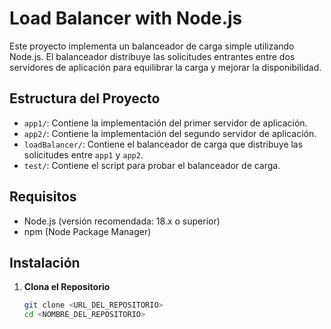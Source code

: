 # Load Balancer with Node.js

Este proyecto implementa un balanceador de carga simple utilizando Node.js. El balanceador distribuye las solicitudes entrantes entre dos servidores de aplicación para equilibrar la carga y mejorar la disponibilidad.

## Estructura del Proyecto

- `app1/`: Contiene la implementación del primer servidor de aplicación.
- `app2/`: Contiene la implementación del segundo servidor de aplicación.
- `loadBalancer/`: Contiene el balanceador de carga que distribuye las solicitudes entre `app1` y `app2`.
- `test/`: Contiene el script para probar el balanceador de carga.

## Requisitos

- Node.js (versión recomendada: 18.x o superior)
- npm (Node Package Manager)

## Instalación

1. **Clona el Repositorio**

   ```bash
   git clone <URL_DEL_REPOSITORIO>
   cd <NOMBRE_DEL_REPOSITORIO>
